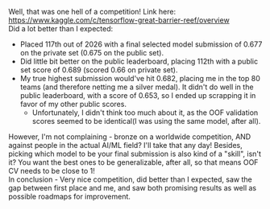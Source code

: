 Well, that was one hell of a competition! Link here: https://www.kaggle.com/c/tensorflow-great-barrier-reef/overview  
Did a lot better than I expected:
* Placed 117th out of 2026 with a final selected model submission of 0.677 on the private set (0.675 on the public set). 
* Did little bit better on the public leaderboard, placing 112th with a public set score of 0.689 (scored 0.66 on private set).  
* My true highest submission would've hit 0.682, placing me in the top 80 teams (and therefore netting me a silver medal). It didn't do well in the public leaderboard, with a score of 0.653, so I ended up scrapping it in favor of my other public scores. 
    - Unfortunately, I didn't think too much about it, as the OOF validation scores seemed to be identical(I was using the same model, after all).  

However, I'm not complaining - bronze on a worldwide competition, AND against people in the actual AI/ML field? I'll take that any day! Besides, picking which model to be your final submission is also kind of a "skill", isn't it? You want the best ones to be generalizable, after all, so that means OOF CV needs to be close to 1!   
In conclusion - Very nice competition, did better than I expected, saw the gap between first place and me, and saw both promising results as well as possible roadmaps for improvement.
